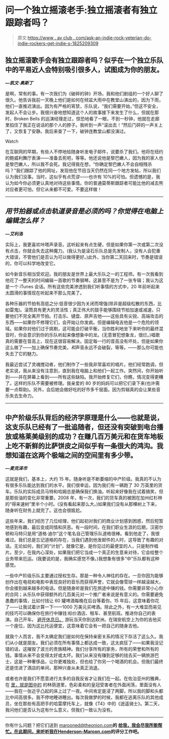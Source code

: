 # 问一个独立摇滚老手:独立摇滚者有独立跟踪者吗？

> 原文:[https://www . av club . com/ask-an-indie-rock-veterian-do-indie-rockers-get-indie-s-1825209309](https://www.avclub.com/ask-an-indie-rock-veteran-do-indie-rockers-get-indie-s-1825209309)

## 独立摇滚歌手会有独立跟踪者吗？似乎在一个独立乐队中的平易近人会特别吸引很多人，试图成为你的朋友。
***—凯文·奥斯丁***

是啊，常有的事。有一次我们为《破碎的钟》开场，我和他们剧组的一个好人聊了很久。他告诉我前一天晚上他们是如何在倾盆大雨中在教堂山演出的，因为下雨，他们一直推迟演出。因为有严格的宵禁，乐队说，“我们需要开始，”但这不安全，发起人不会让步。我很兴奋地想知道这个人的故事接下来发生了什么，但就在那时，Broken Bells 的巡演经理走过，惊恐地看了一眼，不到一秒钟，他就在走廊里掐住了我正在说话的那个人的脖子。我听到一声“滚出去！”然后门砰的一声关上了，又恢复了安静。我后来查了一下，破钟连教堂山都没演过。

Watch

在互联网的早期，有些人不停地给随身听发电子邮件，说要杀了我们。他将在纽约的鲍威利舞厅表演——准备去死吧，等等。他还说他是黎巴嫩人，因为我的家人也是黎巴嫩人，所以我不会死。我记得我在想，“你确定黎巴嫩人不会自相残杀吗？”我们跟踪了他的网址，发现他在节目当天仍然在同一个地方发帖，所以我们认为我们没事。当时，这似乎有点荒谬——也许有 10%的可怕。但遗憾的是，我认为如今你必须更认真地对待这些事情。你的普通莫蒂斯跟踪者可能比他的减去熊对应者更可怕，但它从来都不可爱。不要这样做！

* * *

## ***用节拍器或点击轨道录音是必须的吗？你觉得在电脑上编辑怎么样？***
***—艾利洛***

实际上，我更喜欢咔嗒声录音。这听起来有点生硬，但是如果你第一次或第二次没有点击，你就会失去这种魔力。(我认为是滚石乐队总是先发制人，没有人会犯重大错误，不管他们是否认为可以做得更好。)此外，当你第二天回来时，节奏是错误的，你可以科学地改变它。

如今新音乐相当受欢迎。我的朋友是世界上最大乐队之一的工程师。有一次我看到他花了一整天的时间编辑一首歌的节奏钢琴。这甚至不是为了一张专辑；我认为这是一个 iTunes 会话。所有这些完美渗透到我们听事情的方式中，20 年前听起来太圆滑的事情现在听起来不那么完美了。

各种乐器的节拍有高低之分:低音很少因为关闭而增强(除非是超级松散的东西，比如雷鬼)。滚筒具有更大的灵活性；真正伟大的鼓手能够围绕节拍加速或减速，只要他们不完全离开节拍。打击乐、键盘、原声吉他——这些具有尖锐、高端攻击的东西——如果你不修理它们，会开始让你发疯。但是编辑电吉他是一个危险的领域。如果你对他们过于挑剔，这可能会打破平衡，当你胜利地坐下来听你的最终混音时，你会意识到你的乐队听起来像想象中的龙。(无意冒犯想象龙，很烂。)唱歌真的需要在音高上，现在这很容易解决。固定每一行的音高没有坏处，但是如果你这么做了——加上确保节奏完美，*和*声音永远不会破裂，等等。——那么你可能也失去了它的魅力。

我最近尝试了灵魂搅动者，他们制作了一些我非常喜欢的唱片。他们经常跑调，但老实说，我从来没有注意到，直到我在电脑上和他们一起工作。突然间，你开始听到——并在屏幕上看到——所有这些缺陷。我开始修复它们，你瞧，情况变得更糟了。这样的乐队不需要被修理。我亲爱的 80 岁的妈妈可以把它们录下来(也许需要一点帮助)。另外，会后她会做好吃的好市多千层面。因为剪辑真的会让某些音乐失去生命力。

* * *

## 中产阶级乐队背后的经济学原理是什么——也就是说，这支乐队已经有了一批追随者，但还没有突破到电台播放或格莱美级别的成功？在赚几百万美元和在货车地板上吃不新鲜的比萨饼皮之间似乎有一条很大的鸿沟。我想知道在这两个极端之间的空间里有多少带。
***—麦克泽市***

这就是我们，基本上，大约 15 年。随身听是不断萎缩的中产阶级。我真的不认为有很多乐队能达到我们的水平。我们很幸运，因为我们有一辆跑了 30 万英里的货车。乐队的实际成员马特和哈姆总是确保我们换油。听起来好像我在试着搞笑，但是那些油的变化非常重要。2008 年，有一次，我们的货车真的被困在加州红杉林的“得来速树”里半个小时。(没有看起来那么大。)如果我们没有从那棵树上下来，随身听在财务上就完了。这也会很尴尬。

这些年来，我们经历了几位经理，他们起初对我们的商业计划感到困惑，然后短暂地感到有趣，最后变成同情和厌恶。有一段时间，在我们职业生涯的后期，汉密尔顿和马特只是用“道格·迪尔”这个笔名自己管理乐队道格很棒。看到他走了，我很难过。我们总是忘记道格的存在，当我们遇到他发邮件的人时，这导致了有趣的对话。无论如何，我们的“计划”，就像它是，是你见过的最便宜的人，只是制作唱片。至少，在我内心深处，如果我们把它当成一个真正的生意来对待，它会给整个业务带来厄运。(我要说的是，我确实感觉不像。)我想象有很多“中”乐队都有这种感觉。

一些中产阶级乐队主要通过授权生存。那是一种令人神往的存在。一旦你因为能够创作出在电视和电影中表现良好的音乐而获得声誉，它就会像雪球一样越滚越大，你会接到越来越多的电话。但是随身听是我们在旅途中赚的钱。你需要非常小心你的合同；从乐队中获得额外的几百美元对一个推广者来说是有意义的。你需要避免愚蠢的事情，比如付钱让 60 罐啤酒每晚在后台等着你。15 年后，这意味着你花了——让我试着计算一下——1000 万美元买啤酒。除此之外，有一大堆显而易见的技巧可以确保你在旅行中赚钱:标价酒店、租车、甚至航班。推进你自己的表演。自己开车。 [避开休息日。](http://www.avclub.com/ask-an-indie-rock-veteran-how-do-you-kill-time-between-1823474152) 游玩当天你到达欧洲。在瑞安航空上为你的吉他买一个座位，因为这比托运便宜，这意味着它会有一把自己的随身吉他。

就我个人而言，我不太确定我们是如何在保持亲密关系的情况下存活了这么久。我们从小就是朋友。我们必须在所有事情上都达成一致，这太疯狂了——如果我没记错的话，这摧毁了波兰的贵族精神。我们分享所有的家务，所有的荣誉和所有的钱。事情从来不会变得太好或太坏。我们从来没有赚到足够的钱去买一辆旅游巴士，这是一种奢侈品，让你更难独处，但也给了你另一个喝酒的机会。但我们最终还是住进了酒店的单间，那种兴奋从未真正消退。

或者也许是我们不愿意进行太多的自我反省才让我们在一起。在佐治亚州的雅典，在 [里，就是图中的](http://athensgeorgian.blogspot.com/2011/05/travelodge-hotel-athens-georgia.html) 的林荫道里，色彩柔和的皇冠受害者在外面闲荡，里面没有人——我在一张近乎凸起的床上过了一夜。中间肯定是浸了两脚，所以我的脚和头都比中间高很多。我不停地睡进睡出。每次我做梦的时候，我都在逃离乐队的其他成员，坐在那些有高把手的哈雷摩托车上，就像《T4》中的《逍遥骑士》。第二天，我问他们是否认为这有什么意义，但我们一致认为没有。

* * *

你有什么问题？把它们送到 marooned@theonion.com**的** [**给我，我会尽我所能帮忙。在此期间，来听听我在**](https://www.avclub.com/marooned@theonion.com)[**Henderson-Maroon.com**](http://henderson-maroon.com/)**的评分工作吧。**